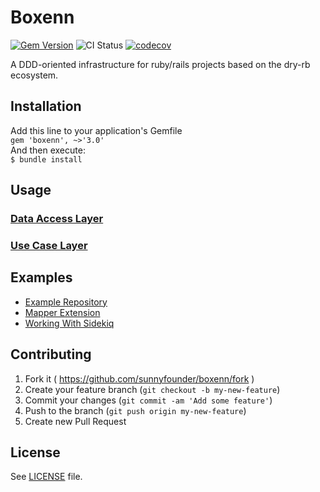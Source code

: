 # Boxenn

[![Gem Version](https://badge.fury.io/rb/boxenn.svg)](https://badge.fury.io/rb/boxenn)
![CI Status](https://github.com/sunnyfounder/boxenn/actions/workflows/ci.yml/badge.svg)
[![codecov](https://codecov.io/gh/sunnyfounder/boxenn/branch/main/graph/badge.svg?token=IC8NGTNYIZ)](https://codecov.io/gh/sunnyfounder/boxenn)

A DDD-oriented infrastructure for ruby/rails projects based on the dry-rb ecosystem.

## Installation

Add this line to your application's Gemfile\
`gem 'boxenn', ~>'3.0'`\
And then execute:\
`$ bundle install`

## Usage

### [Data Access Layer](doc/data_access_layer/usage.md)

### [Use Case Layer](doc/use_case_layer/usage.md)

## Examples

* [Example Repository](examples/receipt/README.md)
* [Mapper Extension](examples/mapper_extension/README.md)
* [Working With Sidekiq](examples/sidekiq/README.md)

## Contributing

1. Fork it ( <https://github.com/sunnyfounder/boxenn/fork> )
2. Create your feature branch (`git checkout -b my-new-feature`)
3. Commit your changes (`git commit -am 'Add some feature'`)
4. Push to the branch (`git push origin my-new-feature`)
5. Create new Pull Request

## License

See [LICENSE](LICENSE) file.
